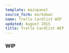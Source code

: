 ```yaml
---
template: mainpanel
source_form: markdown
name: Trello Cardlist WIP
updated: August 2015
title: Trello Cardlist WIP
---
```

### WIP

